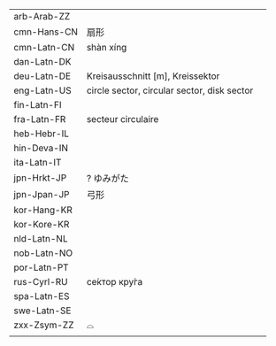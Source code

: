 | | | |
|-|-|-|
| arb-Arab-ZZ |  |  |
| cmn-Hans-CN | 扇形 |  |
| cmn-Latn-CN | shàn xíng |  |
| dan-Latn-DK |  |  |
| deu-Latn-DE | Kreisausschnitt [m], Kreissektor |  |
| eng-Latn-US | circle sector, circular sector, disk sector |  |
| fin-Latn-FI |  |  |
| fra-Latn-FR | secteur circulaire |  |
| heb-Hebr-IL |  |  |
| hin-Deva-IN |  |  |
| ita-Latn-IT |  |  |
| jpn-Hrkt-JP | ? ゆみがた |  |
| jpn-Jpan-JP | 弓形 |  |
| kor-Hang-KR |  |  |
| kor-Kore-KR |  |  |
| nld-Latn-NL |  |  |
| nob-Latn-NO |  |  |
| por-Latn-PT |  |  |
| rus-Cyrl-RU | се́ктор кру́га |  |
| spa-Latn-ES |  |  |
| swe-Latn-SE |  |  |
| zxx-Zsym-ZZ | ⌓ |  |
|  |  |  |
